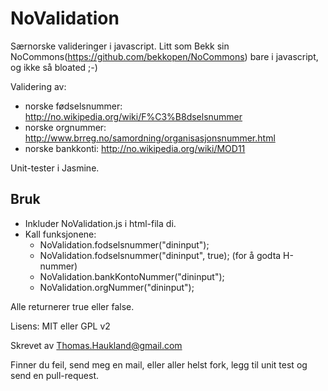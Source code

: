 NoValidation
============

Særnorske valideringer i javascript. Litt som Bekk sin NoCommons(https://github.com/bekkopen/NoCommons) bare i javascript, og ikke så bloated ;-)

Validering av:
* norske fødselsnummer: http://no.wikipedia.org/wiki/F%C3%B8dselsnummer
* norske orgnummer: http://www.brreg.no/samordning/organisasjonsnummer.html
* norske bankkonti: http://no.wikipedia.org/wiki/MOD11

Unit-tester i Jasmine.

Bruk
----

* Inkluder NoValidation.js i html-fila di.
* Kall funksjonene: 
	* NoValidation.fodselsnummer("dininput");
	* NoValidation.fodselsnummer("dininput", true); (for å godta H-nummer)
	* NoValidation.bankKontoNummer("dininput");
	* NoValidation.orgNummer("dininput");

Alle returnerer true eller false.

Lisens: MIT eller GPL v2

Skrevet av Thomas.Haukland@gmail.com

Finner du feil, send meg en mail, eller aller helst fork, legg til unit test
og send en pull-request.

